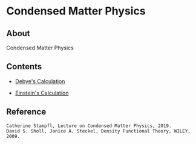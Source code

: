 # Condensed Matter Physics

## About

Condensed Matter Physics

## Contents

* [Debye's Calculation](Debye's%20Calculation.ipynb)

* [Einstein's Calculation](Einstein's%20Calculation.ipynb)

## Reference

    Catherine Stampfl, Lecture on Condensed Matter Physics, 2019.  
    David S. Sholl, Janice A. Steckel, Density Functional Theory, WILEY, 2009.  
